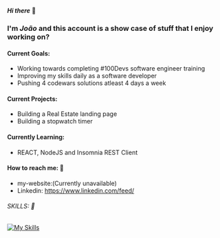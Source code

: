 ***Hi there*** 👋

### I'm ***João*** and this account is a show case of stuff that I enjoy working on?

 #### Current Goals: 
   -  Working towards completing #100Devs software engineer training  
   -  Improving my skills daily as a software developer 
   -  Pushing 4 codewars solutions atleast 4 days a week

 #### Current Projects: 
   -  Building a Real Estate landing page 
   -  Building a stopwatch timer


#### Currently Learning:
- REACT, NodeJS and Insomnia REST Client

 
 #### How to reach me: 📧
 - my-website:(Currently unavailable)
- Linkedin: https://www.linkedin.com/feed/


###### SKILLS: 🔧
[![My Skills](https://skillicons.dev/icons?i=html,css,sass,js,nodejs,react)](https://skillicons.dev)


